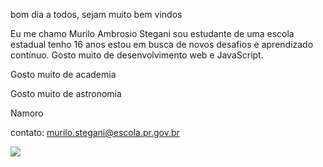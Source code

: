 bom dia a todos, sejam muito bem vindos 

Eu me chamo Murilo Ambrosio Stegani sou estudante de uma escola estadual tenho 16 anos estou em busca de novos desafios e aprendizado contínuo.
Gosto muito de desenvolvimento web e JavaScript.

Gosto muito de academia

Gosto muito de astronomia

Namoro

contato: murilo.stegani@escola.pr.gov.br

![](https://media.tenor.com/uFS2gobwhrMAAAAd/dog-dog-with-butterfly-on-nose.gif)



